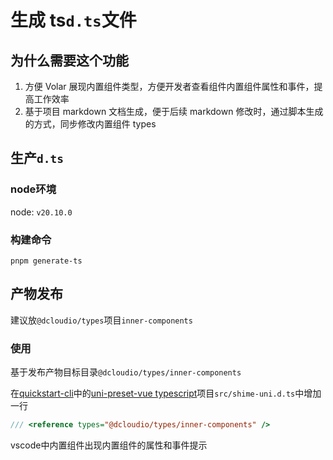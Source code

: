 # 生成 ts`d.ts`文件

## 为什么需要这个功能

1. 方便 Volar 展现内置组件类型，方便开发者查看组件内置组件属性和事件，提高工作效率
2. 基于项目 markdown 文档生成，便于后续 markdown 修改时，通过脚本生成的方式，同步修改内置组件 types

## 生产`d.ts`

### node环境

node: `v20.10.0`

### 构建命令

```shell
pnpm generate-ts
```

## 产物发布

建议放`@dcloudio/types`项目`inner-components`

### 使用

基于发布产物目标目录`@dcloudio/types/inner-components`

在[quickstart-cli][quickstart-cli]中的[uni-preset-vue typescript][uni-preset-vue:ts]项目`src/shime-uni.d.ts`中增加一行

```ts
/// <reference types="@dcloudio/types/inner-components" />
```

vscode中内置组件出现内置组件的属性和事件提示

[quickstart-cli]: https://uniapp.dcloud.net.cn/quickstart-cli.html
[uni-preset-vue:ts]: https://gitee.com/dcloud/uni-preset-vue/repository/archive/vite.zip